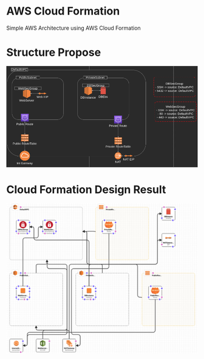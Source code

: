 # AWS Cloud Formation

Simple AWS Architecture using AWS Cloud Formation

# Structure Propose

<p align="center">
 <img src="propose.png" alt="propose"/> 
</p>

# Cloud Formation Design Result

<p align="center">
 <img src="designer.png" alt="propose"/> 
</p>